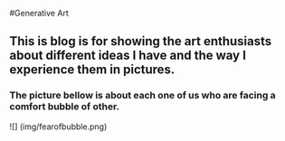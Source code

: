 #Generative Art

## This is blog is for showing the art enthusiasts about different ideas I have and the way I experience them in pictures.


### The picture bellow is about each one of us who are facing a comfort bubble of other. 

![] (img/fearofbubble.png)

